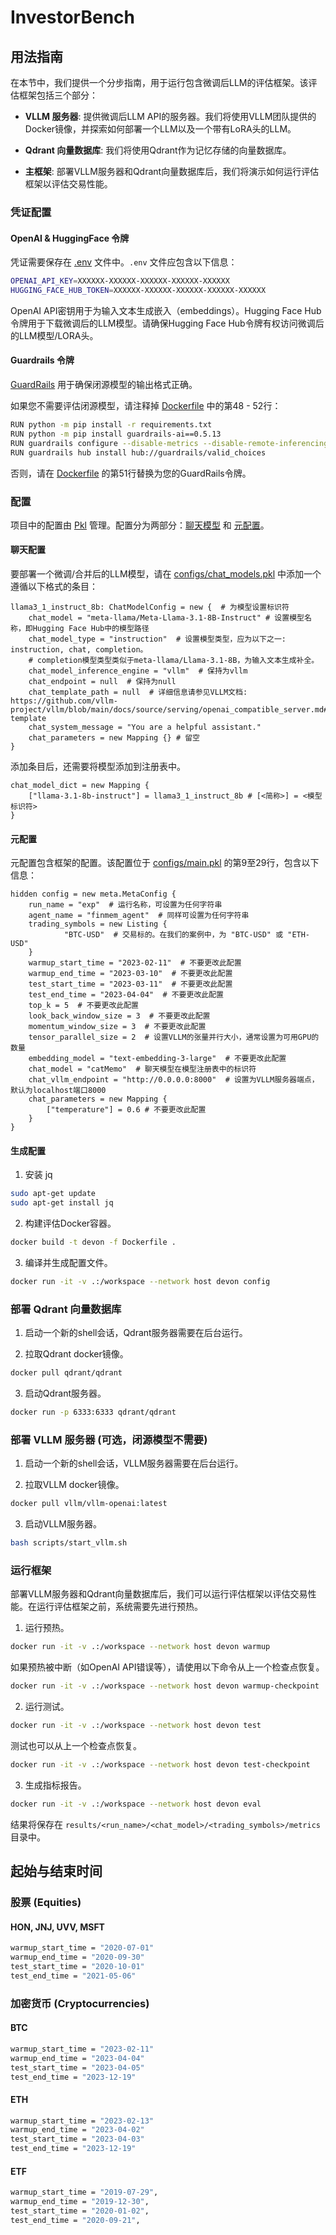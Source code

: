 # InvestorBench

## 用法指南

在本节中，我们提供一个分步指南，用于运行包含微调后LLM的评估框架。该评估框架包括三个部分：

- **VLLM 服务器**: 提供微调后LLM API的服务器。我们将使用VLLM团队提供的Docker镜像，并探索如何部署一个LLM以及一个带有LoRA头的LLM。

- **Qdrant 向量数据库**: 我们将使用Qdrant作为记忆存储的向量数据库。

- **主框架**: 部署VLLM服务器和Qdrant向量数据库后，我们将演示如何运行评估框架以评估交易性能。

### 凭证配置

#### OpenAI & HuggingFace 令牌

凭证需要保存在 [.env](/.env) 文件中。`.env` 文件应包含以下信息：

```bash
OPENAI_API_KEY=XXXXXX-XXXXXX-XXXXXX-XXXXXX-XXXXXX
HUGGING_FACE_HUB_TOKEN=XXXXXX-XXXXXX-XXXXXX-XXXXXX-XXXXXX
```

OpenAI API密钥用于为输入文本生成嵌入（embeddings）。Hugging Face Hub令牌用于下载微调后的LLM模型。请确保Hugging Face Hub令牌有权访问微调后的LLM模型/LORA头。

#### Guardrails 令牌

[GuardRails](https://github.com/guardrails-ai/guardrails) 用于确保闭源模型的输出格式正确。

如果您不需要评估闭源模型，请注释掉 [Dockerfile](Dockerfile) 中的第48 - 52行：

```bash
RUN python -m pip install -r requirements.txt
RUN python -m pip install guardrails-ai==0.5.13
RUN guardrails configure --disable-metrics --disable-remote-inferencing --token xxxxx
RUN guardrails hub install hub://guardrails/valid_choices
```

否则，请在 [Dockerfile](Dockerfile) 的第51行替换为您的GuardRails令牌。

### 配置

项目中的配置由 [Pkl](<https://pkl-lang.org/index.html>) 管理。配置分为两部分：[聊天模型](</configs/chat_models.pkl>) 和 [元配置](</configs/main.pkl>)。

#### 聊天配置

要部署一个微调/合并后的LLM模型，请在 [configs/chat_models.pkl](</configs/chat_models.pkl>) 中添加一个遵循以下格式的条目：

```pkl
llama3_1_instruct_8b: ChatModelConfig = new {  # 为模型设置标识符
    chat_model = "meta-llama/Meta-Llama-3.1-8B-Instruct" # 设置模型名称，即Hugging Face Hub中的模型路径
    chat_model_type = "instruction"  # 设置模型类型，应为以下之一: instruction, chat, completion。
    # completion模型类型类似于meta-llama/Llama-3.1-8B，为输入文本生成补全。
    chat_model_inference_engine = "vllm"  # 保持为vllm
    chat_endpoint = null  # 保持为null
    chat_template_path = null  # 详细信息请参见VLLM文档: https://github.com/vllm-project/vllm/blob/main/docs/source/serving/openai_compatible_server.md#chat-template
    chat_system_message = "You are a helpful assistant."
    chat_parameters = new Mapping {} # 留空
}
```

添加条目后，还需要将模型添加到注册表中。

```pkl
chat_model_dict = new Mapping {
    ["llama-3.1-8b-instruct"] = llama3_1_instruct_8b # [<简称>] = <模型标识符>
}
```

#### 元配置

元配置包含框架的配置。该配置位于 [configs/main.pkl](</configs/main.pkl>) 的第9至29行，包含以下信息：

```pkl
hidden config = new meta.MetaConfig {
    run_name = "exp"  # 运行名称，可设置为任何字符串
    agent_name = "finmem_agent"  # 同样可设置为任何字符串
    trading_symbols = new Listing {
            "BTC-USD"  # 交易标的。在我们的案例中，为 "BTC-USD" 或 "ETH-USD"
    }
    warmup_start_time = "2023-02-11"  # 不要更改此配置
    warmup_end_time = "2023-03-10"  # 不要更改此配置
    test_start_time = "2023-03-11"  # 不要更改此配置
    test_end_time = "2023-04-04"  # 不要更改此配置
    top_k = 5  # 不要更改此配置
    look_back_window_size = 3  # 不要更改此配置
    momentum_window_size = 3  # 不要更改此配置
    tensor_parallel_size = 2  # 设置VLLM的张量并行大小，通常设置为可用GPU的数量
    embedding_model = "text-embedding-3-large"  # 不要更改此配置
    chat_model = "catMemo"  # 聊天模型在模型注册表中的标识符
    chat_vllm_endpoint = "http://0.0.0.0:8000"  # 设置为VLLM服务器端点，默认为localhost端口8000
    chat_parameters = new Mapping {
        ["temperature"] = 0.6 # 不要更改此配置
    }
}
```

#### 生成配置

1. 安装 jq

```bash
sudo apt-get update
sudo apt-get install jq
```

2. 构建评估Docker容器。

```bash
docker build -t devon -f Dockerfile .
```

3. 编译并生成配置文件。

```bash
docker run -it -v .:/workspace --network host devon config
```

### 部署 Qdrant 向量数据库

1. 启动一个新的shell会话，Qdrant服务器需要在后台运行。

2. 拉取Qdrant docker镜像。

```bash
docker pull qdrant/qdrant
```

3. 启动Qdrant服务器。

```bash
docker run -p 6333:6333 qdrant/qdrant
```

### 部署 VLLM 服务器 (可选，闭源模型不需要)

1. 启动一个新的shell会话，VLLM服务器需要在后台运行。

2. 拉取VLLM docker镜像。

```bash
docker pull vllm/vllm-openai:latest
```

3. 启动VLLM服务器。

```bash
bash scripts/start_vllm.sh
```

### 运行框架

部署VLLM服务器和Qdrant向量数据库后，我们可以运行评估框架以评估交易性能。在运行评估框架之前，系统需要先进行预热。

1. 运行预热。

```bash
docker run -it -v .:/workspace --network host devon warmup
```

如果预热被中断（如OpenAI API错误等），请使用以下命令从上一个检查点恢复。

```bash
docker run -it -v .:/workspace --network host devon warmup-checkpoint
```

2. 运行测试。

```bash
docker run -it -v .:/workspace --network host devon test
```

测试也可以从上一个检查点恢复。

```bash
docker run -it -v .:/workspace --network host devon test-checkpoint
```

3. 生成指标报告。

```bash
docker run -it -v .:/workspace --network host devon eval
```

结果将保存在 `results/<run_name>/<chat_model>/<trading_symbols>/metrics` 目录中。

## 起始与结束时间

### 股票 (Equities)

#### HON, JNJ, UVV, MSFT

```bash
warmup_start_time = "2020-07-01"
warmup_end_time = "2020-09-30"
test_start_time = "2020-10-01"
test_end_time = "2021-05-06"
```

### 加密货币 (Cryptocurrencies)

#### BTC

```bash
warmup_start_time = "2023-02-11"
warmup_end_time = "2023-04-04"
test_start_time = "2023-04-05"
test_end_time = "2023-12-19"
```

#### ETH

```bash
warmup_start_time = "2023-02-13"
warmup_end_time = "2023-04-02"
test_start_time = "2023-04-03"
test_end_time = "2023-12-19"
```

#### ETF

```bash
warmup_start_time = "2019-07-29",
warmup_end_time = "2019-12-30",
test_start_time = "2020-01-02",
test_end_time = "2020-09-21",
``` 